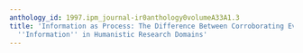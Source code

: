 ```yaml
---
anthology_id: 1997.ipm_journal-ir0anthology0volumeA33A1.3
title: 'Information as Process: The Difference Between Corroborating Evidence and
  ''Information'' in Humanistic Research Domains'
---
```

